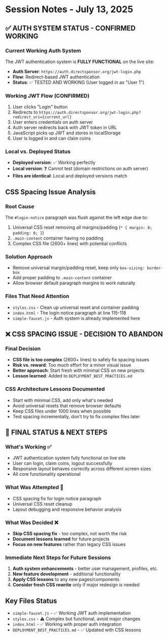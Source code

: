 # Session Notes - July 13, 2025

## ✅ AUTH SYSTEM STATUS - CONFIRMED WORKING

### Current Working Auth System
The JWT authentication system is **FULLY FUNCTIONAL** on the live site:
- **Auth Server**: `https://auth.directsponsor.org/jwt-login.php`
- **Flow**: Redirect-based JWT authentication
- **Status**: ✅ TESTED AND WORKING (User logged in as "User 1")

### Working JWT Flow (CONFIRMED)
1. User clicks "Login" button
2. Redirects to `https://auth.directsponsor.org/jwt-login.php?redirect_uri={current_url}`
3. User enters credentials on auth server
4. Auth server redirects back with JWT token in URL
5. JavaScript picks up JWT and stores in localStorage
6. User is logged in and can claim coins

### Local vs. Deployed Status
- **Deployed version**: ✅ Working perfectly
- **Local version**: ❓ Cannot test (domain restrictions on auth server)
- **Files are identical**: Local and deployed versions match

## CSS Spacing Issue Analysis

### Root Cause
The `#login-notice` paragraph was flush against the left edge due to:
1. Universal CSS reset removing all margins/padding (`* { margin: 0; padding: 0; }`)
2. `.main-content` container having no padding
3. Complex CSS file (2600+ lines) with potential conflicts

### Solution Approach
- Remove universal margin/padding reset, keep only `box-sizing: border-box`
- Add proper padding to `.main-content` container
- Allow browser default paragraph margins to work naturally

### Files That Need Attention
- `styles.css` - Clean up universal reset and container padding
- `index.html` - The login notice paragraph at line 115-118
- `simple-faucet.js` - Auth system is already implemented here

## ❌ CSS SPACING ISSUE - DECISION TO ABANDON

### Final Decision
- **CSS file is too complex** (2600+ lines) to safely fix spacing issues
- **Risk vs. reward**: Too much effort for a minor visual issue
- **Better approach**: Start fresh with minimal CSS on new projects
- **Lesson learned**: Added to `DEPLOYMENT_BEST_PRACTICES.md`

### CSS Architecture Lessons Documented
- Start with minimal CSS, add only what's needed
- Avoid universal resets that remove browser defaults
- Keep CSS files under 1000 lines when possible
- Test spacing incrementally, don't try to fix complex files later

## 🎯 FINAL STATUS & NEXT STEPS

### What's Working ✅
- JWT authentication system fully functional on live site
- User can login, claim coins, logout successfully
- Responsive layout behaves correctly across different screen sizes
- All core functionality operational

### What Was Attempted 🔄
- CSS spacing fix for login notice paragraph
- Universal CSS reset cleanup
- Layout debugging and responsive behavior analysis

### What Was Decided ❌
- **Skip CSS spacing fix** - too complex, not worth the risk
- **Document lessons learned** for future projects
- **Focus on new features** rather than legacy CSS issues

### Immediate Next Steps for Future Sessions
1. **Auth system enhancements** - better user management, profiles, etc.
2. **New feature development** - additional functionality
3. **Apply CSS lessons** to any new pages/components
4. **Consider fresh CSS rewrite** only if major redesign is needed

## Key Files Status
- `simple-faucet.js` - ✅ Working JWT auth implementation
- `styles.css` - ⚠️ Complex but functional, avoid major changes
- `index.html` - ✅ Working with proper auth integration
- `DEPLOYMENT_BEST_PRACTICES.md` - ✅ Updated with CSS lessons
